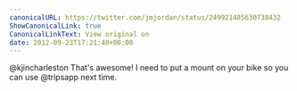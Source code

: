 ```yaml
---
canonicalURL: https://twitter.com/jmjordan/status/249921485630738432
ShowCanonicalLink: true
CanonicalLinkText: View original on
date: 2012-09-23T17:21:40+00:00
---
```

@kjincharleston That's awesome! I need to put a mount on your bike so you can use @tripsapp next time.